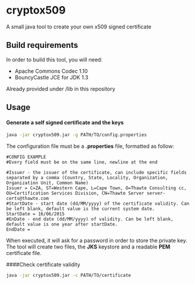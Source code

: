 # cryptox509
A small java tool to create your own x509 signed certificate

## Build requirements
In order to build this tool, you will need:
* Apache Commons Codec 1.10
* BouncyCastle JCE for JDK 1.3

Already provided under /lib in this repository

## Usage
#### Generate a self signed certificate and the keys

``` bash
java -jar cryptox509.jar -g PATH/TO/config.properties
```
The configuration file must be a **.properties** file, formatted as follow:

``` properties
#CONFIG EXAMPLE
#Every field must be on the same line, newline at the end

#Issuer - the issuer of the certificate, can include specific fields separated by a comma (Country, State, Locality, Organization, Organization Unit, Common Name)
Issuer = C=ZA, ST=Western Cape, L=Cape Town, O=Thawte Consulting cc, OU=Certification Services Division, CN=Thawte Server server-certs@thawte.com
#StartDate - start date (dd/MM/yyyy) of the certificate validity. Can be left blank, default value is the current system date.
StartDate = 16/06/2015
#EnDate - end date (dd/MM/yyyy) of validity. Can be left blank, default value is one year after startDate.
EndDate =
```
When executed, it will ask for a password in order to store the private key.
The tool will create two files, the **JKS** keystore and a readable **PEM** certificate file.

####Check certificate validity
``` bash
java -jar cryptox509.jar -c PATH/TO/certificate
```
